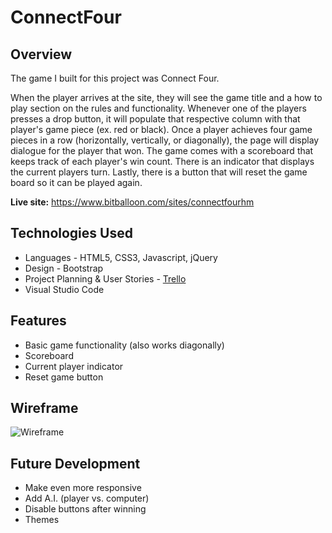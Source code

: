 # ConnectFour
## Overview

The game I built for this project was Connect Four.

When the player arrives at the site, they will see the game title and a how to play section on the rules and functionality.  Whenever one of the players presses a drop button, it will populate that respective column with that player's game piece (ex. red or black).  Once a player achieves four game pieces in a row (horizontally, vertically, or diagonally), the page will display dialogue for the player that won.  The game comes with a scoreboard that keeps track of each player's win count.  There is an indicator that displays the current players turn.  Lastly, there is a button that will reset the game board so it can be played again.

**Live site:** <https://www.bitballoon.com/sites/connectfourhm>

## Technologies Used

  * Languages - HTML5, CSS3, Javascript, jQuery
  * Design - Bootstrap
  * Project Planning & User Stories - [Trello](https://trello.com/b/thblLg4u/project-1)
  * Visual Studio Code


## Features
  * Basic game functionality (also works diagonally)
  * Scoreboard
  * Current player indicator
  * Reset game button


## Wireframe

![Wireframe](http://i.imgur.com/SRfsRx5.jpg)


## Future Development
  * Make even more responsive
  * Add A.I. (player vs. computer)
  * Disable buttons after winning
  * Themes
